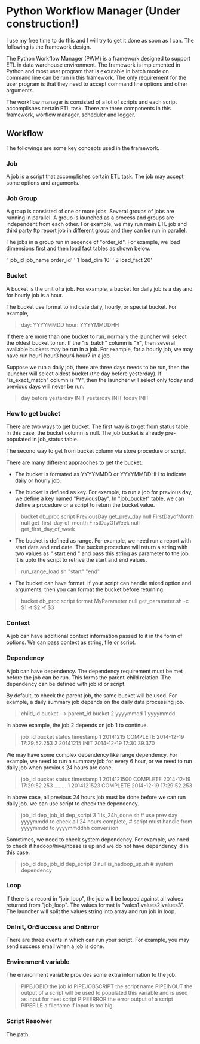 # Python Workflow Manager (Under construction!)

I use my free time to do this and I will try to get it done as soon as I can. The following is the framework design.

The Python Workflow Manager (PWM) is a framework designed to support ETL in data warehouse environment. The framework is implemented in Python and most user program that is excutable in batch mode on command line can be run in this framework. The only requirement for the user program is that they need to accept command line options and other arguments.

The workflow manager is consisted of a lot of scripts and each script accomplishes certain ETL task. There are three components in this framework, worflow manager, scheduler and logger.

## Workflow

The followings are some key concepts used in the framework.  

### Job

A job is a script that accomplishes certain ETL task. The job may accept some options and arguments. 

### Job Group

A group is consisted of one or more jobs. Several groups of jobs are running in parallel. A group is launched as a process and groups are independent from each other. For example, we may run main ETL job and third party ftp report job in different group and they can be run in parallel.

The jobs in a group run in seqence of "order_id". For example, we load dimensions first and then load fact tables as shown below.

' job_id  job_name    order_id'
'      1  load_dim          10'
'      2  load_fact         20'

### Bucket

A bucket is the unit of a job. For example, a bucket for daily job is a day and for hourly job is a hour.

The bucket use format to indicate daily, hourly, or special bucket. For example,

> day:   YYYYMMDD
> hour:  YYYYMMDDHH

If there are more than one bucket to run, normally the launcher will select the oldest bucket to run. If the "is_batch" column is "Y", then several available buckets may be run in a job. For example, for a hourly job, we may have run hour1 hour3 hour4 hour7 in a job.

Suppose we run a daily job, there are three days needs to be run, then the launcher will select oldest bucket (the day before yesterday). If "is_exact_match" column is "Y", then the launcher will select only today and previous days will never be run. 

> day before yesterday  INIT
> yesterday             INIT
> today                 INIT

### How to get bucket

There are two ways to get bucket. The first way is to get from status table. In this case, the bucket column is null. The job bucket is already pre-populated in job_status table.

The second way to get from bucket column via store procedure or script. 

There are many different appraoches to get the bucket.
	
- The bucket is formated as YYYYMMDD or YYYYMMDDHH to indicate daily or hourly job.

- The bucket is defined as key. For example, to run a job for previous day, we define a key named "PreviousDay". In "job_bucket" table, we can define a procedure or a script to return the bucket value.

> bucket              db_proc             script
> PreviousDay         get_prev_day        null
> FirstDayofMonth     null                get_first_day_of_month
> FirstDayOfWeek      null                get_first_day_of_week

- The bucket is defined as range. For example, we need run a report with start date and end date. The bucket procedure will return a string with two values as " start end " and pass this string as parameter to the job. It is upto the script to retrive the start and end values.  

> run_range_load.sh "start" "end"
	
- The bucket can have format. If your script can handle mixed option and arguments, then you can format the bucket before returning. 

> bucket      db_proc   script				format
> MyParameter    null   get_parameter.sh	-c $1 -t $2 -f $3

### Context
    
A job can have additional context information passed to it in the form of options. We can pass context as string, file or script. 

### Dependency

A job can have dependency. The dependency requirement must be met before the job can be run. This forms the parent-child relation. The dependency can be defined with job id or script. 

By default, to check the parent job, the same bucket will be used. For example, a daily summary job depends on the daily data processing job. 

> child_id bucket --> parent_id bucket
>        2 yyyymmdd	  1         yyyymmdd

In above example, the job 2 depends on job 1 to continue.

> job_id	bucket		status		timestamp
>    	1		20141215	COMPLETE	2014-12-19 17:29:52.253
>		2		20141215	INIT		2014-12-19 17:30:39.370

We may have some complex dependency like range dependency. For example, we need to run a summary job for every 6 hour, or we need to run daily job when previous 24 hours are done. 

> job_id	bucket		status		timestamp
> 		1		2014121500	COMPLETE	2014-12-19 17:29:52.253
>				........
> 		1		2014121523	COMPLETE	2014-12-19 17:29:52.253

In above case, all previous 24 hours job must be done before we can run daily job. we can use script to check the dependency.

> job_id	dep_job_id	dep_script
>      3		     1	is_24h_done.sh		# use prev day yyyymmdd to check all 24 hours complete,
                                            # script must handle from yyyymmdd to yyyymmddhh conversion

Sometimes, we need to check system dependency. For example, we nned to check if hadoop/hive/hbase is up and we do not have dependency id in this case.

> job_id	dep_job_id	dep_script
> 3		null		is_hadoop_up.sh		# system dependency

### Loop 
	
If there is a record in "job_loop", the job will be looped against all values returned from "job_loop". The values format is "vales1|values2|values3". The launcher will split the values string into array and run job in loop.

### OnInit, OnSuccess and OnError

There are three events in which can run your script. For example, you may send success email when a job is done.

### Environment variable

The environment variable provides some extra information to the job.

> PIPEJOBID       the job id
> PIPEJOBSCRIPT   the script name
> PIPEINOUT       the output of a script will be used to populated this variable and is used as input for next script
> PIPEERROR       the error output of a script
> PIPEFILE        a filename if input is too big 

### Script Resolver

The path.

